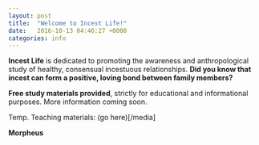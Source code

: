 ```yaml
---
layout: post
title:  "Welcome to Incest Life!"
date:   2016-10-13 04:46:27 +0000
categories: info
---
```


**Incest Life** is dedicated to promoting the awareness and anthropological study of healthy, consensual incestuous relationships. __Did you know that incest can form a positive, loving bond between family members?__

**Free study materials provided**, strictly for educational and informational purposes. More information coming soon.

Temp. Teaching materials: (go here)[/media]

__Morpheus__
